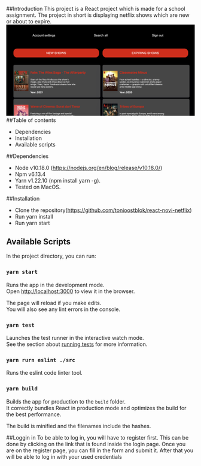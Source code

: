 ##Introduction
This project is a React project which is made for a school assignment. The project in short is displaying netflix shows which are new or about to expire.
![Alt text](screenshot-react-novi.png?raw=true)
##Table of contents
* Dependencies
* Installation
* Available scripts

##Dependencies
* Node v10.18.0 (https://nodejs.org/en/blog/release/v10.18.0/)
* Npm v6.13.4
* Yarn v1.22.10 (npm install yarn -g).
* Tested on MacOS.

##Installation
* Clone the repository(https://github.com/tonioostblok/react-novi-netflix)
* Run yarn install
* Run yarn start

## Available Scripts

In the project directory, you can run:

### `yarn start`

Runs the app in the development mode.<br />
Open [http://localhost:3000](http://localhost:3000) to view it in the browser.

The page will reload if you make edits.<br />
You will also see any lint errors in the console.

### `yarn test`

Launches the test runner in the interactive watch mode.<br />
See the section about [running tests](https://facebook.github.io/create-react-app/docs/running-tests) for more information.

### `yarn rurn eslint ./src`

Runs the eslint code linter tool.<br />

### `yarn build`

Builds the app for production to the `build` folder.<br />
It correctly bundles React in production mode and optimizes the build for the best performance.

The build is minified and the filenames include the hashes.<br />

##Loggin in
To be able to log in, you will have to register first. This can be done by clicking on the link that is found inside the login page. Once you are on the register page, you can fill in the form and submit it. After that you will be able to log in with your used credentials